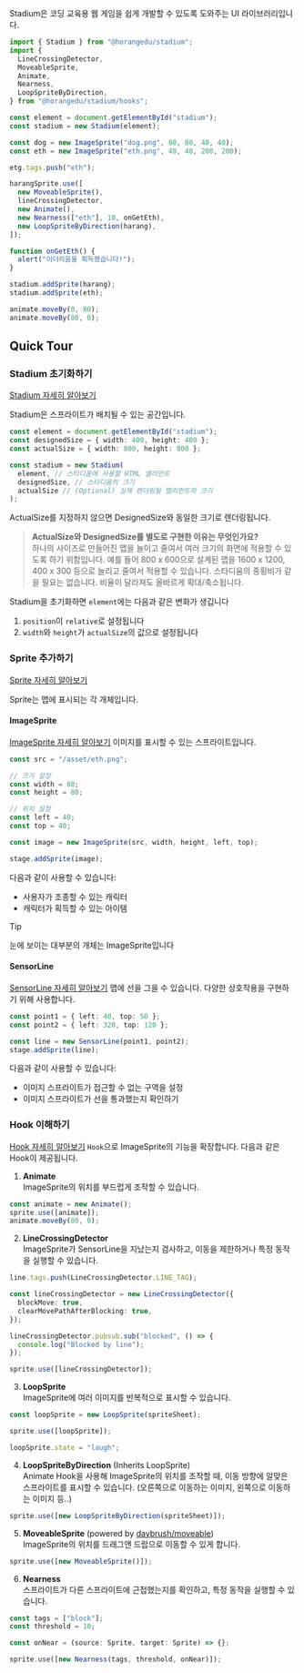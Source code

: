 Stadium은 코딩 교육용 웹 게임을 쉽게 개발할 수 있도록 도와주는 UI 라이브러리입니다.

```typescript
import { Stadium } from "@horangedu/stadium";
import {
  LineCrossingDetector,
  MoveableSprite,
  Animate,
  Nearness,
  LoopSpriteByDirection,
} from "@horangedu/stadium/hooks";

const element = document.getElementById("stadium");
const stadium = new Stadium(element);

const dog = new ImageSprite("dog.png", 80, 80, 40, 40);
const eth = new ImageSprite("eth.png", 40, 40, 200, 200);

etg.tags.push("eth");

harangSprite.use([
  new MoveableSprite(),
  lineCrossingDetector,
  new Animate(),
  new Nearness(["eth"], 10, onGetEth),
  new LoopSpriteByDirection(harang),
]);

function onGetEth() {
  alert("이더리움을 획득했습니다!");
}

stadium.addSprite(harang);
stadium.addSprite(eth);

animate.moveBy(0, 80);
animate.moveBy(80, 0);
```

## Quick Tour

### Stadium 초기화하기

[Stadium 자세히 알아보기](./API/classes/Stadium.md)

Stadium은 스프라이트가 배치될 수 있는 공간입니다.

```typescript
const element = document.getElementById("stadium");
const designedSize = { width: 400, height: 400 };
const actualSize = { width: 800, height: 800 };

const stadium = new Stadium(
  element, // 스타디움에 사용할 HTML 엘리먼트
  designedSize, // 스타디움의 크기
  actualSize // (Optional) 실제 렌더링될 엘리먼트의 크기
);
```

ActualSize를 지정하지 않으면 DesignedSize와 동일한 크기로 렌더링됩니다.

> **ActualSize와 DesignedSize를 별도로 구현한 이유는 무엇인가요?**  
> 하나의 사이즈로 만들어진 맵을 늘이고 줄여서 여러 크기의 화면에 적용할 수 있도록 하기 위함입니다. 예를 들어 800 x 600으로 설계된 맵을 1600 x 1200, 400 x 300 등으로 늘리고 줄여서 적용할 수 있습니다. 스타디움의 종횡비가 같을 필요는 없습니다. 비율이 달라져도 올바르게 확대/축소됩니다.

Stadium을 초기화하면 `element`에는 다음과 같은 변화가 생깁니다

1. `position`이 `relative`로 설정됩니다
2. `width`와 `height`가 `actualSize`의 값으로 설정됩니다

### Sprite 추가하기

[Sprite 자세히 알아보기](./API/classes/Sprite.md)

Sprite는 맵에 표시되는 각 개체입니다.

#### ImageSprite

[ImageSprite 자세히 알아보기](./API/classes/ImageSprite.md)
이미지를 표시할 수 있는 스프라이트입니다.

```typescript
const src = "/asset/eth.png";

// 크기 설정
const width = 80;
const height = 80;

// 위치 설정
const left = 40;
const top = 40;

const image = new ImageSprite(src, width, height, left, top);

stage.addSprite(image);
```

다음과 같이 사용할 수 있습니다:

- 사용자가 조종할 수 있는 캐릭터
- 캐릭터가 획득할 수 있는 아이템

> [!TIP]  
> 눈에 보이는 대부분의 개체는 ImageSprite입니다

#### SensorLine

[SensorLine 자세히 알아보기](./API/classes/SensorLine.md)
맵에 선을 그을 수 있습니다. 다양한 상호작용을 구현하기 위해 사용합니다.

```typescript
const point1 = { left: 40, top: 50 };
const point2 = { left: 320, top: 120 };

const line = new SensorLine(point1, point2);
stage.addSprite(line);
```

다음과 같이 사용할 수 있습니다:

- 이미지 스프라이트가 접근할 수 없는 구역을 설정
- 이미지 스프라이트가 선을 통과했는지 확인하기

### Hook 이해하기

[Hook 자세히 알아보기](./API/classes/Hook.md)
`Hook`으로 ImageSprite의 기능을 확장합니다. 다음과 같은 Hook이 제공됩니다.

1. **Animate**  
   ImageSprite의 위치를 부드럽게 조작할 수 있습니다.

```typescript
const animate = new Animate();
sprite.use([animate]);
animate.moveBy(80, 0);
```

2. **LineCrossingDetector**  
   ImageSprite가 SensorLine을 지났는지 검사하고, 이동을 제한하거나 특정 동작을 실행할 수 있습니다.

```typescript
line.tags.push(LineCrossingDetector.LINE_TAG);

const lineCrossingDetector = new LineCrossingDetector({
  blockMove: true,
  clearMovePathAfterBlocking: true,
});

lineCrossingDetector.pubsub.sub("blocked", () => {
  console.log("Blocked by line");
});

sprite.use([lineCrossingDetector]);
```

3. **LoopSprite**  
   ImageSprite에 여러 이미지를 반복적으로 표시할 수 있습니다.

```typescript
const loopSprite = new LoopSprite(spriteSheet);

sprite.use([loopSprite]);

loopSprite.state = "laugh";
```

4. **LoopSpriteByDirection** (Inherits LoopSprite)  
   Animate Hook을 사용해 ImageSprite의 위치를 조작할 때, 이동 방향에 알맞은 스프라이트를 표시할 수 있습니다. (오른쪽으로 이동하는 이미지, 왼쪽으로 이동하는 이미지 등..)

```typescript
sprite.use([new LoopSpriteByDirection(spriteSheet)]);
```

5. **MoveableSprite** (powered by [daybrush/moveable](https://github.com/daybrush/moveable))  
   ImageSprite의 위치를 드래그앤 드랍으로 이동할 수 있게 합니다.

```typescript
sprite.use([new MoveableSprite()]);
```

6. **Nearness**  
   스프라이트가 다른 스프라이트에 근접했는지를 확인하고, 특정 동작을 실행할 수 있습니다.

```typescript
const tags = ["block"];
const threshold = 10;

const onNear = (source: Sprite, target: Sprite) => {};

sprite.use([new Nearness(tags, threshold, onNear)]);
```
